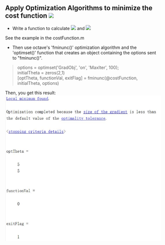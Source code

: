 ## Apply Optimization Algorithms to minimize the cost function <img src="http://latex.codecogs.com/gif.latex?J(\theta)" />

* Write a function to calculate <img src="http://latex.codecogs.com/gif.latex?J(\theta)" /> and <img src="http://latex.codecogs.com/gif.latex?\frac{\partial}{\partial\theta_i}J(\theta)" />

See the example in the costFunction.m

* Then use octave's 'fminunc()' optimization algorithm and the 'optimset()' function that creates an object containing the options sent to "fminunc()".

>options = optimset('GradObj', 'on', 'MaxIter', 100);  
>initialTheta = zeros(2,1)  
>[optTheta, functionVal, exitFlag] = fminunc(@costFunction, initialTheta, options)  

Then, you get this result:  
![Image of result](https://github.com/YummyPancake/Coursera-Machine-Learning-notes/blob/master/Week3-Logistic-Regression/images/image1.JPG)
